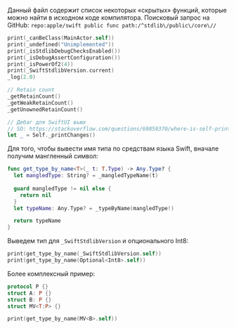 Данный файл содержит список некоторых «скрытых» функций, которые можно найти в исходном коде компилятора.
Поисковый запрос на GitHub: `repo:apple/swift public func path:/^stdlib\/public\/core\//`

```swift
print(_canBeClass(MainActor.self))
print(_undefined("Unimplemented"))
print(_isStdlibDebugChecksEnabled())
print(_isDebugAssertConfiguration())
print(_isPowerOf2(4))
print(_SwiftStdlibVersion.current)
_log(2.0)

// Retain count
_getRetainCount()
_getWeakRetainCount()
_getUnownedRetainCount()

// Дебаг для SwiftUI вьюх
// SO: https://stackoverflow.com/questions/69859370/where-is-self-printchanges-defined-and-or-documented-for-swiftui
let _ = Self._printChanges()
```

Для того, чтобы вывести имя типа по средствам языка Swift, вначале получим мангленный символ:

```swift
func get_type_by_name<T>(_ t: T.Type) -> Any.Type? {
  let mangledType: String? = _mangledTypeName(t)
  
  guard mangledType != nil else {
    return nil
  }
  let typeName: Any.Type? = _typeByName(mangledType!)

  return typeName
}
```

Выведем тип для `_SwiftStdlibVersion` и опционального Int8:

```swift
print(get_type_by_name(_SwiftStdlibVersion.self))
print(get_type_by_name(Optional<Int8>.self))
```

Более комплексный пример:

```swift
protocol P {}
struct A: P {}
struct B: P {}
struct MV<T:P> {}

print(get_type_by_name(MV<B>.self))
```
